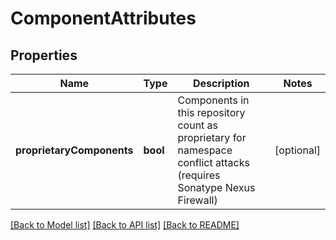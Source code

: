 # ComponentAttributes

## Properties
Name | Type | Description | Notes
------------ | ------------- | ------------- | -------------
**proprietaryComponents** | **bool** | Components in this repository count as proprietary for namespace conflict attacks (requires Sonatype Nexus Firewall) | [optional] 

[[Back to Model list]](../README.md#documentation-for-models) [[Back to API list]](../README.md#documentation-for-api-endpoints) [[Back to README]](../README.md)


